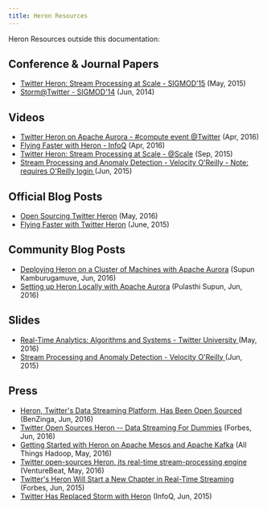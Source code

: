 ```yaml
---
title: Heron Resources
---
```


Heron Resources outside this documentation:

## Conference & Journal Papers

* [Twitter Heron: Stream Processing at
  Scale - SIGMOD’15](http://dl.acm.org/citation.cfm?id=2742788) (May, 2015)
* [Storm@Twitter - SIGMOD'14](http://dl.acm.org/citation.cfm?id=2595641) (Jun, 2014)

## Videos

* [Twitter Heron on Apache Aurora - #compute event @Twitter](https://m.youtube.com/watch?v=ua0ufmr9sQI&feature=youtu.be) (Apr, 2016)
* [Flying Faster with Heron - InfoQ](http://www.infoq.com/presentations/twitter-heron) (Apr, 2016)
* [Twitter Heron: Stream Processing at
  Scale - @Scale](https://www.youtube.com/watch?v=pUaFOuGgmco) (Sep, 2015)
* [Stream Processing and Anomaly Detection - Velocity O'Reilly - Note: requires O'Reilly login ](
https://player.oreilly.com/videos/9781491927977?login=true)(Jun, 2015)

## Official Blog Posts

* [Open Sourcing Twitter Heron](https://blog.twitter.com/2016/open-sourcing-twitter-heron) (May, 2016)
* [Flying Faster with Twitter
  Heron](https://blog.twitter.com/2015/flying-faster-with-twitter-heron) (June, 2015)

## Community Blog Posts

* [Deploying Heron on a Cluster of Machines with Apache Aurora](http://streamanalytics.blogspot.com/2016/06/deploying-heron-on-cluster-of-machines.html) (Supun Kamburugamuve, Jun, 2016)
* [Setting up Heron Locally with Apache Aurora](http://pulasthisupun.blogspot.com/2016/06/setting-up-heron-cluster-with-apache.html) (Pulasthi Supun, Jun, 2016)

## Slides

* [Real-Time Analytics: Algorithms and Systems - Twitter University ](
http://www.slideshare.net/arunkejariwal/real-time-analytics-algorithms-and-systems) (May, 2016)
* [Stream Processing and Anomaly Detection - Velocity O'Reilly ](http://www.slideshare.net/arunkejariwal/velocity-2015final)(Jun, 2015)

## Press 

* [Heron, Twitter's Data Streaming Platform, Has Been Open Sourced](http://www.benzinga.com/tech/16/06/8119962/heron-twitters-data-streaming-platform-has-been-open-sourced) (BenZinga, Jun, 2016)
* [Twitter Open Sources Heron -- Data Streaming For Dummies](http://www.forbes.com/sites/adrianbridgwater/2016/06/16/twitter-open-sources-heron-data-streaming-for-dummies/#6f8984319b50) (Forbes, Jun, 2016)
* [Getting Started with Heron on Apache Mesos and Apache Kafka](https://allthingshadoop.com/2016/05/30/getting-started-with-heron-on-apache-mesos-and-apache-kafka/) (All Things Hadoop, May, 2016)
* [Twitter open-sources Heron, its real-time stream-processing engine](http://venturebeat.com/2016/05/25/twitter-open-sources-heron-its-real-time-stream-processing-engine/) (VentureBeat, May, 2016)
* [Twitter's Heron Will Start a New Chapter in Real-Time Streaming](http://www.forbes.com/sites/janakirammsv/2015/06/08/twitters-heron-will-start-a-new-chapter-in-real-time-streaming/#62c8645b2306) (Forbes, Jun, 2015)
* [Twitter Has Replaced Storm with Heron](https://www.infoq.com/news/2015/06/twitter-storm-heron) (InfoQ, Jun, 2015)
